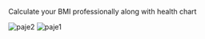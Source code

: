Calculate your BMI professionally along with health chart




![paje2](https://github.com/user-attachments/assets/d73ad25f-7d19-43bb-a769-c365f51c9ca5)
![paje1](https://github.com/user-attachments/assets/4a798a0b-a321-4026-a640-18f7dc815f04)
